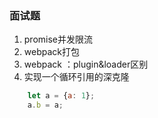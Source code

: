 ### 面试题

1. promise并发限流
2. webpack打包
3. webpack ：plugin&loader区别
4. 实现一个循环引用的深克隆 
```js
    let a = {a: 1};
    a.b = a;
```
